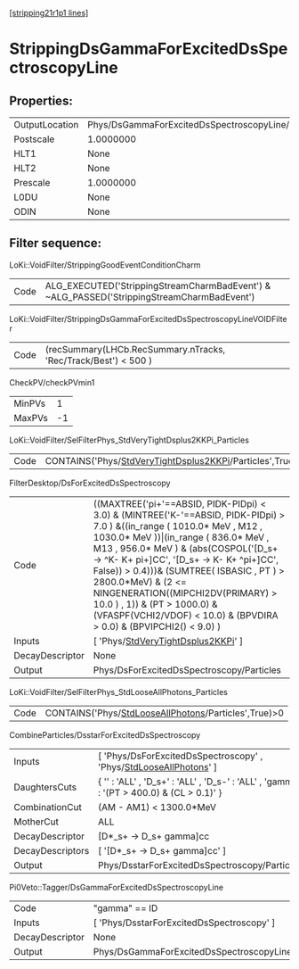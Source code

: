 [[stripping21r1p1 lines]](./stripping21r1p1-index)

# StrippingDsGammaForExcitedDsSpectroscopyLine

## Properties:

|                |                                                    |
|----------------|----------------------------------------------------|
| OutputLocation | Phys/DsGammaForExcitedDsSpectroscopyLine/Particles |
| Postscale      | 1.0000000                                          |
| HLT1           | None                                               |
| HLT2           | None                                               |
| Prescale       | 1.0000000                                          |
| L0DU           | None                                               |
| ODIN           | None                                               |

## Filter sequence:

LoKi::VoidFilter/StrippingGoodEventConditionCharm

|      |                                                                                            |
|------|--------------------------------------------------------------------------------------------|
| Code | ALG_EXECUTED('StrippingStreamCharmBadEvent') & ~ALG_PASSED('StrippingStreamCharmBadEvent') |

LoKi::VoidFilter/StrippingDsGammaForExcitedDsSpectroscopyLineVOIDFilter

|      |                                                                 |
|------|-----------------------------------------------------------------|
| Code | (recSummary(LHCb.RecSummary.nTracks, 'Rec/Track/Best') \< 500 ) |

CheckPV/checkPVmin1

|        |     |
|--------|-----|
| MinPVs | 1   |
| MaxPVs | -1  |

LoKi::VoidFilter/SelFilterPhys_StdVeryTightDsplus2KKPi_Particles

|      |                                                                                                                         |
|------|-------------------------------------------------------------------------------------------------------------------------|
| Code | CONTAINS('Phys/[StdVeryTightDsplus2KKPi](./stripping21r1p1-commonparticles-stdverytightdsplus2kkpi)/Particles',True)\>0 |

FilterDesktop/DsForExcitedDsSpectroscopy

|                 |                                                                                                                                                                                                                                                                                                                                                                                                                                                                                       |
|-----------------|---------------------------------------------------------------------------------------------------------------------------------------------------------------------------------------------------------------------------------------------------------------------------------------------------------------------------------------------------------------------------------------------------------------------------------------------------------------------------------------|
| Code            | ((MAXTREE('pi+'==ABSID, PIDK-PIDpi) \< 3.0) & (MINTREE('K-'==ABSID, PIDK-PIDpi) \> 7.0 ) &((in_range ( 1010.0\* MeV , M12 , 1030.0\* MeV ))\|(in_range ( 836.0\* MeV , M13 , 956.0\* MeV ) & (abs(COSPOL('[D_s+ -\> ^K- K+ pi+]CC', '[D_s+ -\> K- K+ ^pi+]CC', False)) \> 0.4)))& (SUMTREE( ISBASIC , PT ) \> 2800.0\*MeV) & (2 \<= NINGENERATION((MIPCHI2DV(PRIMARY) \> 10.0 ) , 1)) & (PT \> 1000.0) & (VFASPF(VCHI2/VDOF) \< 10.0) & (BPVDIRA \> 0.0) & (BPVIPCHI2() \< 9.0) ) |
| Inputs          | [ 'Phys/[StdVeryTightDsplus2KKPi](./stripping21r1p1-commonparticles-stdverytightdsplus2kkpi)' ]                                                                                                                                                                                                                                                                                                                                                                                     |
| DecayDescriptor | None                                                                                                                                                                                                                                                                                                                                                                                                                                                                                  |
| Output          | Phys/DsForExcitedDsSpectroscopy/Particles                                                                                                                                                                                                                                                                                                                                                                                                                                             |

LoKi::VoidFilter/SelFilterPhys_StdLooseAllPhotons_Particles

|      |                                                                                                               |
|------|---------------------------------------------------------------------------------------------------------------|
| Code | CONTAINS('Phys/[StdLooseAllPhotons](./stripping21r1p1-commonparticles-stdlooseallphotons)/Particles',True)\>0 |

CombineParticles/DsstarForExcitedDsSpectroscopy

|                  |                                                                                                                             |
|------------------|-----------------------------------------------------------------------------------------------------------------------------|
| Inputs           | [ 'Phys/DsForExcitedDsSpectroscopy' , 'Phys/[StdLooseAllPhotons](./stripping21r1p1-commonparticles-stdlooseallphotons)' ] |
| DaughtersCuts    | { '' : 'ALL' , 'D_s+' : 'ALL' , 'D_s-' : 'ALL' , 'gamma' : '(PT \> 400.0) & (CL \> 0.1)' }                                  |
| CombinationCut   | (AM - AM1) \< 1300.0\*MeV                                                                                                   |
| MotherCut        | ALL                                                                                                                         |
| DecayDescriptor  | [D\*\_s+ -\> D_s+ gamma]cc                                                                                                |
| DecayDescriptors | [ '[D\*\_s+ -\> D_s+ gamma]cc' ]                                                                                        |
| Output           | Phys/DsstarForExcitedDsSpectroscopy/Particles                                                                               |

Pi0Veto::Tagger/DsGammaForExcitedDsSpectroscopyLine

|                 |                                                    |
|-----------------|----------------------------------------------------|
| Code            | "gamma" == ID                                      |
| Inputs          | [ 'Phys/DsstarForExcitedDsSpectroscopy' ]        |
| DecayDescriptor | None                                               |
| Output          | Phys/DsGammaForExcitedDsSpectroscopyLine/Particles |

